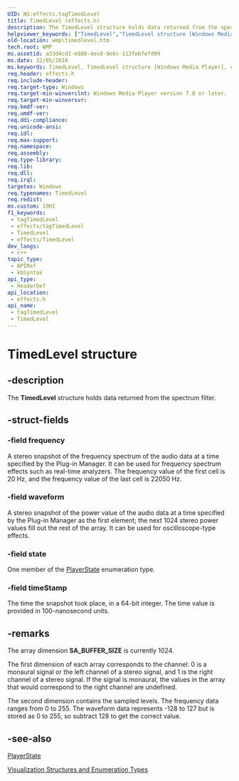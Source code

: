 ```yaml
---
UID: NS:effects.tagTimedLevel
title: TimedLevel (effects.h)
description: The TimedLevel structure holds data returned from the spectrum filter.
helpviewer_keywords: ["TimedLevel","TimedLevel structure [Windows Media Player]","effects/TimedLevel","typedefstructtagTimedLevel","wmp.timedlevel"]
old-location: wmp\timedlevel.htm
tech.root: WMP
ms.assetid: a33d4cd1-e888-4ecd-9e6c-113febfefd99
ms.date: 12/05/2018
ms.keywords: TimedLevel, TimedLevel structure [Windows Media Player], effects/TimedLevel, typedefstructtagTimedLevel, wmp.timedlevel
req.header: effects.h
req.include-header: 
req.target-type: Windows
req.target-min-winverclnt: Windows Media Player version 7.0 or later.
req.target-min-winversvr: 
req.kmdf-ver: 
req.umdf-ver: 
req.ddi-compliance: 
req.unicode-ansi: 
req.idl: 
req.max-support: 
req.namespace: 
req.assembly: 
req.type-library: 
req.lib: 
req.dll: 
req.irql: 
targetos: Windows
req.typenames: TimedLevel
req.redist: 
ms.custom: 19H1
f1_keywords:
 - tagTimedLevel
 - effects/tagTimedLevel
 - TimedLevel
 - effects/TimedLevel
dev_langs:
 - c++
topic_type:
 - APIRef
 - kbSyntax
api_type:
 - HeaderDef
api_location:
 - effects.h
api_name:
 - tagTimedLevel
 - TimedLevel
---
```


# TimedLevel structure


## -description

The <b>TimedLevel</b> structure holds data returned from the spectrum filter.

## -struct-fields

### -field frequency

A stereo snapshot of the frequency spectrum of the audio data at a time specified by the Plug-in Manager. It can be used for frequency spectrum effects such as real-time analyzers. The frequency value of the first cell is 20 Hz, and the frequency value of the last cell is 22050 Hz.

### -field waveform

A stereo snapshot of the power value of the audio data at a time specified by the Plug-in Manager as the first element; the next 1024 stereo power values fill out the rest of the array. It can be used for oscilloscope-type effects.

### -field state

One member of the <a href="/windows/desktop/api/effects/ne-effects-playerstate">PlayerState</a> enumeration type.

### -field timeStamp

The time the snapshot took place, in a 64-bit integer. The time value is provided in 100-nanosecond units.

## -remarks

The array dimension <b>SA_BUFFER_SIZE</b> is currently 1024.

The first dimension of each array corresponds to the channel: 0 is a monaural signal or the left channel of a stereo signal, and 1 is the right channel of a stereo signal. If the signal is monaural, the values in the array that would correspond to the right channel are undefined.

The second dimension contains the sampled levels. The frequency data ranges from 0 to 255. The waveform data represents -128 to 127 but is stored as 0 to 255, so subtract 128 to get the correct value.

## -see-also

<a href="/windows/desktop/api/effects/ne-effects-playerstate">PlayerState</a>



<a href="/windows/desktop/WMP/visualization-structures-and-enumeration-types">Visualization Structures and Enumeration Types</a>

